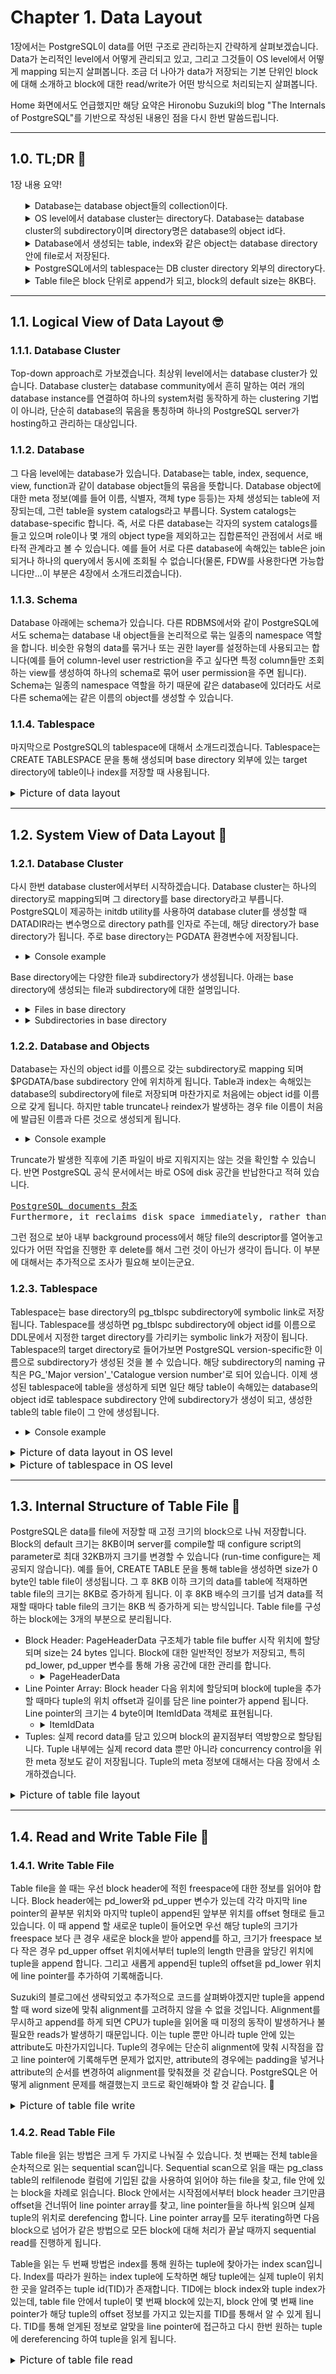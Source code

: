 # Chapter 1. Data Layout
1장에서는 PostgreSQL이 data를 어떤 구조로 관리하는지 간략하게 살펴보겠습니다. Data가 논리적인 level에서 어떻게 관리되고 있고, 그리고 그것들이 OS level에서 어떻게 mapping 되는지 살펴봅니다. 조금 더 나아가 data가 저장되는 기본 단위인 block에 대해 소개하고 block에 대한 read/write가 어떤 방식으로 처리되는지 살펴봅니다. 

Home 화면에서도 언급했지만 해당 요약은 Hironobu Suzuki의 blog "The Internals of PostgreSQL"를 기반으로 작성된 내용인 점을 다시 한번 말씀드립니다.

---
## 1.0. TL;DR :shrug:
1장 내용 요약!
<ul style="list-style-type: none;">
  <li>
  <details>
    <summary> Database는 database object들의 collection이다. </summary> 
    <ul>
      <li> Database 자체도 database object이며 object id를 발급받는다.</li>
      <li> 하나의 PG server instance에서 여러 개의 database를 가질 수 있다. </li>
      <li> Database의 묶음을 database cluster라고 부른다. </li>
    </ul>
  </details>
  </li>
  <li>
  <details>
    <summary>OS level에서 database cluster는 directory다. Database는 database cluster의 subdirectory이며 directory명은 database의 object id다.</summary>
    <ul>
      <li> $PGDATA 환경변수로 지정된 path에 DBMS 운영에 필요한 다양한 파일들이 저장된다.</li>
      <li> Database cluster는 $PGDATA/base directory다.</li>
      <li> Object id가 12345인 database는 $PGDATA/base/12345 directory다.</li>
    </ul>
  </details>
  </li>
  <li>
  <details>
    <summary>Database에서 생성되는 table, index와 같은 object는 database directory 안에 file로서 저장된다.</summary>
    <ul>
      <li> Object가 처음 생성되었을 때 file명은 object id와 같지만 이후 달라질 수 있다. File명은 pg_class system table에 refilenode 컬럼으로 저장된다.</li>
      <li> File 하나의 크기는 최대 1G이고, 사이즈가 최댓값을 넘어가면 동일 이름에 numbering을 하여 file을 분리해 저장한다.</li>
      <li> 동일 이름의 파일에 '_fsm', '_vm' suffix가 붙는 파일들도 생성되는데 이들은 다른 chapter에서 설명될 예정.</li>
    </ul>  
  </details>
  </li>
  <li>
  <details>
    <summary>PostgreSQL에서의 tablespace는 DB cluster directory 외부의 directory다.</summary>
    <ul>
      <li> 물리적으로는 tablespace가 만들어진 database directory 안에 tablespace의 object id로 symbolic link가 생성되고 지정된 외부 directory를 가르키게 된다.</li>
      <li> Table 생성 시 tablespace를 지정하여 생성할 경우 table의 file이 외부 directory에 저장된다.</li>
    </ul>
  </details>
  </li>
  <li>
  <details>
    <summary>Table file은 block 단위로 append가 되고, block의 default size는 8KB다.</summary>
    <ul>
    <li> Block은 header(24 bytes), line pointer array, tuples로 구성되어 있다. </li>
    <li> Header에는 block에 대한 metadata와 freespace에 대한 정보가 적혀있다. </li>
    <li> Line pointer는 tuple의 위치와 길이 정보를 가지고 있는 4 byte 짜리 구조체이고, header 이후로 array 형태로 append 된다. </li>
    <li> Tuple은 실제 data가 담겨있고 block의 뒤에서부터 append 된다. </li>
    <li> Table을 sequential scan으로 읽을 때는 table file에 있는 block을 차례로 읽으며 line pointers로 dereferencing을 하며 tuple을 읽는다. </li>
    <li> Table을 index scan으로 읽을 때는 index tuple에 달려있는 tuple id(TID)를 보고 block과 tuple index를 받아 마찬가지로 line pointer를 통해 tuple을 읽는다. </li>
    </ul> 
  </details>
  </li>
</ul>

---
## 1.1. Logical View of Data Layout :nerd_face:
### 1.1.1. Database Cluster
Top-down approach로 가보겠습니다. 최상위 level에서는 database cluster가 있습니다. Database cluster는 database community에서 흔히 말하는 여러 개의 database instance를 연결하여 하나의 system처럼 동작하게 하는 clustering 기법이 아니라, 단순히 database의 묶음을 통칭하며 하나의 PostgreSQL server가 hosting하고 관리하는 대상입니다. 

### 1.1.2. Database
그 다음 level에는 database가 있습니다. Database는 table, index, sequence, view, function과 같이 database object들의 묶음을 뜻합니다. Database object에 대한 meta 정보(예를 들어 이름, 식별자, 객체 type 등등)는 자체 생성되는 table에 저장되는데, 그런 table을 system catalogs라고 부릅니다. System catalogs는 database-specific 합니다. 즉, 서로 다른 database는 각자의 system catalogs를 들고 있으며 role이나 몇 개의 object type을 제외하고는 집합론적인 관점에서 서로 배타적 관계라고 볼 수 있습니다. 예를 들어 서로 다른 database에 속해있는 table은 join되거나 하나의 query에서 동시에 조회될 수 없습니다(물론, FDW를 사용한다면 가능합니다만...이 부분은 4장에서 소개드리겠습니다). 

### 1.1.3. Schema
Database 아래에는 schema가 있습니다. 다른 RDBMS에서와 같이 PostgreSQL에서도 schema는 database 내 object들을 논리적으로 묶는 일종의 namespace 역할을 합니다. 비슷한 유형의 data를 묶거나 또는 권한 layer를 설정하는데 사용되고는 합니다(예를 들어 column-level user restriction을 주고 싶다면 특정 column들만 조회하는 view를 생성하여 하나의 schema로 묶어 user permission을 주면 됩니다). Schema는 일종의 namespace 역할을 하기 때문에 같은 database에 있더라도 서로 다른 schema에는 같은 이름의 object를 생성할 수 있습니다.

### 1.1.4. Tablespace
마지막으로 PostgreSQL의 tablespace에 대해서 소개드리겠습니다. Tablespace는 CREATE TABLESPACE 문을 통해 생성되며 base directory 외부에 있는 target directory에 table이나 index를 저장할 때 사용됩니다. 

<details>
  <summary><font size="3">Picture of data layout</font></summary>
  
  <img 
    src="postgresql-data-layout.png"
    alt="PostgreSQL Data Layout"
    style="display: inline-block; margin: 0 auto; width: 1024px"
  />
</details>

---
## 1.2. System View of Data Layout :floppy_disk:
### 1.2.1. Database Cluster
다시 한번 database cluster에서부터 시작하겠습니다. Database cluster는 하나의 directory로 mapping되며 그 directory를 base directory라고 부릅니다. PostgreSQL이 제공하는 initdb utility를 사용하여 database cluter를 생성할 때 DATADIR라는 변수명으로 directory path를 인자로 주는데, 해당 directory가 base directory가 됩니다. 주로 base directory는 PGDATA 환경변수에 저장됩니다. 
- <details>
  <summary>Console example</summary>
  
  ```bash
  root@postgres11:/# initdb --help
  initdb initializes a PostgreSQL database cluster.

  Usage:
    initdb [OPTION]... [DATADIR]

  Options:
    -A, --auth=METHOD         default authentication method for local connections
        --auth-host=METHOD    default authentication method for local TCP/IP connections
        --auth-local=METHOD   default authentication method for local-socket connections
  [-D, --pgdata=]DATADIR     location for this database cluster
  ...
  root@postgres11:/# echo $PGDATA
  /var/lib/postgresql/data
  ```    
  </details>

Base directory에는 다양한 file과 subdirectory가 생성됩니다. 아래는 base directory에 생성되는 file과 subdirectory에 대한 설명입니다.
- <details>
    <summary> Files in base directory </summary>
    
    |Files|설명|
    |:---|:---|
    |PG_VERSION|PostgreSQL의 major version number가 들어있는 file|
    |pg_hba.conf|Client 인증정보를 제어하는 file|
    |pg_ident.conf|OS user와 PostgreSQL user의 mapping 정보를 제어하는 file|
    |postgresql.conf|PostgreSQL 설정 parameter를 저장하는 file|
    |postgresql.auto.conf|ALTER SYSTEM 문으로 설정되는 parameter를 저장하는 file|
    |postmaster.opts|PostgreSQL server가 기동된 command line을 기록하는 file|
  </details>
- <details>
    <summary> Subdirectories in base directory </summary>
    
    |Subdirectory|설명|
    |:---|:---|
    |base/|Database subdirectory가 들어있는 subdirectory|
    |global/|pg_database나 pg_control 같은 cluster-wide table이 들어있는 subdirectory|
    |pg_commit_ts/|Transaction commit timestamp data가 들어있는 subdirectory|
    |pg_dynshmem/|Dynamic shared memory subsystem이 사용한 file을 저장하는 subdirectory|
    |pg_logical|Logical decoding을 위한 상태 정보를 담는 subdirectory|
    |pg_multixact|Multitransaction의 상태 정보를 담는 subdirectory|
    |pg_notify|LISTEN/NOTIFY 상태 정보를 담는 subdirectory|
    |pg_repslot|Replication slot data를 담는 subdirectory|
    |pg_serial|Commit된 serializable transaction 정보를 담는 subdirectory|
    |pg_snapshots|pg_export_snapshot 함수를 통해 export된 snapshot을 저장하는 subdirectory|
    |pg_stat|Statistics collector process가 영구 저장하는 file을 담는 subdirectory|
    |pg_stat_tmp|Statistics collector process가 임시 저장하는 file을 담는 subdirectory|
    |pg_subtrans|Subtransaction 상태 정보를 담는 subdirectory|
    |pg_tblspc|Tablespace에 대한 symbolic link를 담는 subdirectory|
    |pg_twophase|Prepared transaction의 상태 정보를 담는 subdirectory|
    |pg_wal|WAL segment file을 저장하는 subdirectory|
    |pg_xact|Transaction의 commit 상태 정보를 담는 subdirectory|
  </details>

### 1.2.2. Database and Objects
Database는 자신의 object id를 이름으로 갖는 subdirectory로 mapping 되며 $PGDATA/base subdirectory 안에 위치하게 됩니다. Table과 index는 속해있는 database의 subdirectory에 file로 저장되며 마찬가지로 처음에는 object id를 이름으로 갖게 됩니다. 하지만 table truncate나 reindex가 발생하는 경우 file 이름이 처음에 발급된 이름과 다른 것으로 생성되게 됩니다. 
- <details>
    <summary> Console example </summary>
    
    ```sql
    postgres=# create table tibero (c1 char);
    CREATE TABLE
    postgres=# select relname, oid, relfilenode from pg_class where relname = 'tibero';
    relname |  oid  | relfilenode 
    ---------+-------+-------------
    tibero  | 24576 |       24576
    (1 row)
    ```
    ```bash
    root@postgres11:/var/lib/postgresql# ll $PGDATA/base/13067/24576
    -rw------- 1 postgres postgres 0 May 23 04:55 /var/lib/postgresql/data/base/13067/24576
    ```
    ```sql
    postgres=# truncate table tibero;
    TRUNCATE TABLE
    postgres=# select relname, oid, relfilenode from pg_class where relname = 'tibero';
    relname |  oid  | relfilenode 
    ---------+-------+-------------
    tibero  | 24576 |       24579
    (1 row)
    ```
    ```bash
    root@postgres11:/var/lib/postgresql# ll $PGDATA/base/13067/24576
    -rw------- 1 postgres postgres 0 May 23 04:56 /var/lib/postgresql/data/base/13067/24576
    root@postgres11:/var/lib/postgresql# ll $PGDATA/base/13067/24579
    -rw------- 1 postgres postgres 0 May 23 04:56 /var/lib/postgresql/data/base/13067/24579
    시간이 조금 흐른뒤
    root@postgres11:/var/lib/postgresql# ll $PGDATA/base/13067/24576
    ls: cannot access '/var/lib/postgresql/data/base/13067/24576': No such file or directory
    ```
  </details>

Truncate가 발생한 직후에 기존 파일이 바로 지워지지는 않는 것을 확인할 수 있습니다. 반면 PostgreSQL 공식 문서에서는 바로 OS에 disk 공간을 반납한다고 적혀 있습니다.
<pre>
<a href="https://www.postgresql.org/docs/current/sql-truncate.html">PostgreSQL documents 참조</a>
Furthermore, it reclaims disk space immediately, rather than requiring a subsequent VACUUM operation. 
</pre>
그런 점으로 보아 내부 background process에서 해당 file의 descriptor를 열어놓고 있다가 어떤 작업을 진행한 후 delete를 해서 그런 것이 아닌가 생각이 듭니다. 이 부분에 대해서는 추가적으로 조사가 필요해 보이는군요.

### 1.2.3. Tablespace
Tablespace는 base directory의 pg_tblspc subdirectory에 symbolic link로 저장됩니다. Tablespace를 생성하면 pg_tblspc subdirectory에 object id를 이름으로 DDL문에서 지정한 target directory를 가리키는 symbolic link가 저장이 됩니다. Tablespace의 target directory로 들어가보면 PostgreSQL version-specific한 이름으로 subdirectory가 생성된 것을 볼 수 있습니다. 해당 subdirectory의 naming 규칙은 PG_'Major version'_'Catalogue version number'로 되어 있습니다. 이제 생성된 tablespace에 table을 생성하게 되면 일단 해당 table이 속해있는 database의 object id로 tablespace subdirectory 안에 subdirectory가 생성이 되고, 생성한 table의 table file이 그 안에 생성됩니다.
- <details>
    <summary> Console example </summary>

    ```sql
    sampledb=# CREATE TABLE newtbl (.....) TABLESPACE new_tblspc;

    sampledb=# SELECT pg_relation_filepath('newtbl');
                pg_relation_filepath             
    ---------------------------------------------
    pg_tblspc/16386/PG_14_202011044/16384/18894
    ```
  </details>

<details>
  <summary><font size="3">Picture of data layout in OS level</font></summary>
 
  <img
    src="https://www.interdb.jp/pg/img/fig-1-02.png"
    alt="PostgreSQL OS level data layout"
    style="display: inline-block; margin: 0 auto; width: 1024px"
  />
</details>

<details>
  <summary><font size="3">Picture of tablespace in OS level</font></summary>
  
  <img
    src="https://www.interdb.jp/pg/img/fig-1-03.png"
    alt="PostgreSQL OS level description of tablespace"
    style="display: inline-block; margin: 0 auto; width: 1024px"
  />
</details>

---
## 1.3. Internal Structure of Table File :page_with_curl:
PostgreSQL은 data를 file에 저장할 때 고정 크기의 block으로 나눠 저장합니다. Block의 default 크기는 8KB이며 server를 compile할 때 configure script의 parameter로 최대 32KB까지 크기를 변경할 수 있습니다 (run-time configure는 제공되지 않습니다). 예를 들어, CREATE TABLE 문을 통해 table을 생성하면 size가 0 byte인 table file이 생성됩니다. 그 후 8KB 이하 크기의 data를 table에 적재하면 table file의 크기는 8KB로 증가하게 됩니다. 이 후 8KB 배수의 크기를 넘겨 data를 적재할 때마다 table file의 크기는 8KB 씩 증가하게 되는 방식입니다. Table file를 구성하는 block에는 3개의 부분으로 분리됩니다.
- Block Header: PageHeaderData 구조체가 table file buffer 시작 위치에 할당되며 size는 24 bytes 입니다. Block에 대한 일반적인 정보가 저장되고, 특히 pd_lower, pd_upper 변수를 통해 가용 공간에 대한 관리를 합니다.
  - <details>
      <summary>PageHeaderData</summary>

      ```C
      /* @src/include/storage/bufpage.h */
      typedef struct PageHeaderData
      {
        /* XXX LSN is member of *any* block, not only page-organized ones */
        PageXLogRecPtr pd_lsn;		/* LSN: next byte after last byte of xlog
                      * record for last change to this page */
        uint16		pd_checksum;	/* checksum */
        uint16		pd_flags;		/* flag bits, see below */
        LocationIndex pd_lower;		/* offset to start of free space */
        LocationIndex pd_upper;		/* offset to end of free space */
        LocationIndex pd_special;	/* offset to start of special space */
        uint16		pd_pagesize_version;
        TransactionId pd_prune_xid; /* oldest prunable XID, or zero if none */
        ItemIdData	pd_linp[FLEXIBLE_ARRAY_MEMBER]; /* line pointer array */
      } PageHeaderData;
      ```
    </details>
- Line Pointer Array: Block header 다음 위치에 할당되며 block에 tuple을 추가할 때마다 tuple의 위치 offset과 길이를 담은 line pointer가 append 됩니다. Line pointer의 크기는 4 byte이며 ItemIdData 객체로 표현됩니다.
  - <details>
    <summary>ItemIdData</summary>
  
    ```C
    /* @src/include/storage/itemid.h */
    typedef struct ItemIdData
    {
      unsigned	lp_off:15,		/* offset to tuple (from start of page) */
                lp_flags:2,		/* state of line pointer, see below */
                lp_len:15;		/* byte length of tuple */
    } ItemIdData;

    /*
    * lp_flags has these possible states.  An UNUSED line pointer is available
    * for immediate re-use, the other states are not.
    */
    #define LP_UNUSED		0		/* unused (should always have lp_len=0) */
    #define LP_NORMAL		1		/* used (should always have lp_len>0) */
    #define LP_REDIRECT		2		/* HOT redirect (should have lp_len=0) */
    #define LP_DEAD			3		/* dead, may or may not have storage */
    ```
  </details>
- Tuples: 실제 record data를 담고 있으며 block의 끝지점부터 역방향으로 할당됩니다. Tuple 내부에는 실제 record data 뿐만 아니라 concurrency control을 위한 meta 정보도 같이 저장됩니다. Tuple의 meta 정보에 대해서는 다음 장에서 소개하겠습니다. 
<details>
  <summary><font size="3">Picture of table file layout</font></summary>
  
  <img
    src="https://www.interdb.jp/pg/img/fig-1-04.png"
    alt="Table file layout"
    style="display: inline-block; margin: 0 auto; width: 1024px"
  />
</details>

---
## 1.4. Read and Write Table File :memo:
### 1.4.1. Write Table File
Table file을 쓸 때는 우선 block header에 적힌 freespace에 대한 정보를 읽어야 합니다. Block header에는 pd_lower와 pd_upper 변수가 있는데 각각 마지막 line pointer의 끝부분 위치와 마지막 tuple이 append된 앞부분 위치를 offset 형태로 들고 있습니다. 이 때 append 할 새로운 tuple이 들어오면 우선 해당 tuple의 크기가 freespace 보다 큰 경우 새로운 block을 받아 append를 하고, 크기가 freespace 보다 작은 경우 pd_upper offset 위치에서부터 tuple의 length 만큼을 앞당긴 위치에 tuple을 append 합니다. 그리고 새롭게 append된 tuple의 offset을 pd_lower 위치에 line pointer를 추가하여 기록해줍니다.

Suzuki의 블로그에선 생략되었고 추가적으로 코드를 살펴봐야겠지만 tuple을 append 할 때 word size에 맞춰 alignment를 고려하지 않을 수 없을 것입니다. Alignment를 무시하고 append를 하게 되면 CPU가 tuple을 읽어올 때 미정의 동작이 발생하거나 불필요한 reads가 발생하기 때문입니다. 이는 tuple 뿐만 아니라 tuple 안에 있는 attribute도 마찬가지입니다. Tuple의 경우에는 단순히 alignment에 맞춰 시작점을 잡고 line pointer에 기록해두면 문제가 없지만, attribute의 경우에는 padding을 넣거나 attribute의 순서를 변경하여 alignment를 맞춰졌을 것 같습니다. PostgreSQL은 어떻게 alignment 문제를 해결했는지 코드로 확인해봐야 할 것 같습니다. :thinking:

<details>
  <summary><font size="3">Picture of table file write</font></summary>
  
  <img
    src="https://www.interdb.jp/pg/img/fig-1-05.png"
    alt="Table file write"
    style="display: inline-block; margin: 0 auto; width: 1024px"
  />
</details>

### 1.4.2. Read Table File
Table file을 읽는 방법은 크게 두 가지로 나눠질 수 있습니다. 첫 번째는 전체 table을 순차적으로 읽는 sequential scan입니다. Sequential scan으로 읽을 때는 pg_class table의 relfilenode 컬럼에 기입된 값을 사용하여 읽어야 하는 file을 찾고, file 안에 있는 block을 차례로 읽습니다. Block 안에서는 시작점에서부터 block header 크기만큼 offset을 건너뛰어 line pointer array를 찾고, line pointer들을 하나씩 읽으며 실제 tuple의 위치로 derefencing 합니다. Line pointer array를 모두 iterating하면 다음 block으로 넘어가 같은 방법으로 모든 block에 대해 처리가 끝날 때까지 sequential read를 진행하게 됩니다.

Table을 읽는 두 번째 방법은 index를 통해 원하는 tuple에 찾아가는 index scan입니다. Index를 따라가 원하는 index tuple에 도착하면 해당 tuple에는 실제 tuple이 위치한 곳을 알려주는 tuple id(TID)가 존재합니다. TID에는 block index와 tuple index가 있는데, table file 안에서 tuple이 몇 번째 block에 있는지, block 안에 몇 번째 line pointer가 해당 tuple의 offset 정보를 가지고 있는지를 TID를 통해서 알 수 있게 됩니다. TID를 통해 얻게된 정보로 알맞을 line pointer에 접근하고 다시 한번 원하는 tuple에 dereferencing 하여 tuple을 읽게 됩니다.

<details>
  <summary><font size="3">Picture of table file read</font></summary>
  
  <img
    src="https://www.interdb.jp/pg/img/fig-1-06.png"
    alt="Table file read"
    style="display: inline-block; margin: 0 auto; width: 1024px"
  />
</details>

